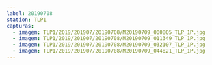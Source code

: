 ```yaml
---
label: 20190708
station: TLP1
capturas:
  - imagem: TLP1/2019/201907/20190708/M20190709_000805_TLP_1P.jpg
  - imagem: TLP1/2019/201907/20190708/M20190709_011349_TLP_1P.jpg
  - imagem: TLP1/2019/201907/20190708/M20190709_032107_TLP_1P.jpg
  - imagem: TLP1/2019/201907/20190708/M20190709_044821_TLP_1P.jpg
---
```

